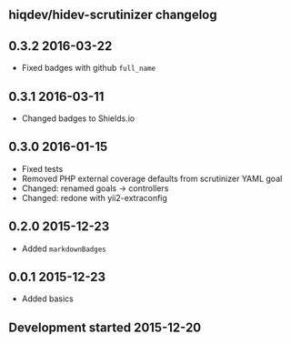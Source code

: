 hiqdev/hidev-scrutinizer changelog
----------------------------------

## 0.3.2 2016-03-22

- Fixed badges with github `full_name`

## 0.3.1 2016-03-11

- Changed badges to Shields.io

## 0.3.0 2016-01-15

- Fixed tests
- Removed PHP external coverage defaults from scrutinizer YAML goal
- Changed: renamed goals -> controllers
- Changed: redone with yii2-extraconfig

## 0.2.0 2015-12-23

- Added `markdownBadges`

## 0.0.1 2015-12-23

- Added basics

## Development started 2015-12-20


